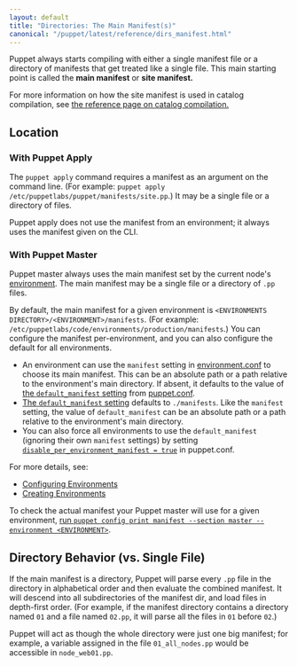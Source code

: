 ```yaml
---
layout: default
title: "Directories: The Main Manifest(s)"
canonical: "/puppet/latest/reference/dirs_manifest.html"
---
```


[environment]: ./environments.html
[catalog_compilation]: ./subsystem_catalog_compilation.html
[confdir]: ./dirs_confdir.html
[manifest_setting]: /references/4.3.latest/configuration.html#manifest
[print_settings]: ./config_print.html
[enc]: /guides/external_nodes.html
[default_manifest]: /references/4.3.latest/configuration.html#defaultmanifest
[disable_per_environment_manifest]: /references/4.3.latest/configuration.html#disableperenvironmentmanifest
[environment.conf]: ./config_file_environment.html
[puppet.conf]: ./config_file_main.html
[configuring environments]: ./environments_configuring.html
[creating environments]: ./environments_creating.html


Puppet always starts compiling with either a single manifest file or a directory of manifests that get treated like a single file. This main starting point is called the **main manifest** or **site manifest.**

For more information on how the site manifest is used in catalog compilation, see [the reference page on catalog compilation.][catalog_compilation]

Location
-----

### With Puppet Apply

The `puppet apply` command requires a manifest as an argument on the command line. (For example: `puppet apply /etc/puppetlabs/puppet/manifests/site.pp`.) It may be a single file or a directory of files.

Puppet apply does not use the manifest from an environment; it always uses the manifest given on the CLI.

### With Puppet Master

Puppet master always uses the main manifest set by the current node's [environment][]. The main manifest may be a single file or a directory of `.pp` files.

By default, the main manifest for a given environment is `<ENVIRONMENTS DIRECTORY>/<ENVIRONMENT>/manifests`. (For example: `/etc/puppetlabs/code/environments/production/manifests`.) You can configure the manifest per-environment, and you can also configure the default for all environments.

* An environment can use the `manifest` setting in [environment.conf][] to choose its main manifest. This can be an absolute path or a path relative to the environment's main directory. If absent, it defaults to the value of [the `default_manifest` setting][default_manifest] from [puppet.conf][].
* [The `default_manifest` setting][default_manifest] defaults to `./manifests`. Like the `manifest` setting, the value of `default_manifest` can be an absolute path or a path relative to the environment's main directory.
* You can also force all environments to use the `default_manifest` (ignoring their own `manifest` settings) by setting [`disable_per_environment_manifest = true`][disable_per_environment_manifest] in puppet.conf.

For more details, see:

* [Configuring Environments][]
* [Creating Environments][]

To check the actual manifest your Puppet master will use for a given environment, [run `puppet config print manifest --section master --environment <ENVIRONMENT>`][print_settings].



Directory Behavior (vs. Single File)
-----

If the main manifest is a directory, Puppet will parse every `.pp` file in the directory in alphabetical order and then evaluate the combined manifest. It will descend into all subdirectories of the manifest dir, and load files in depth-first order. (For example, if the manifest directory contains a directory named `01` and a file named `02.pp`, it will parse all the files in `01` before `02`.)

Puppet will act as though the whole directory were just one big manifest; for example, a variable assigned in the file `01_all_nodes.pp` would be accessible in `node_web01.pp`.


